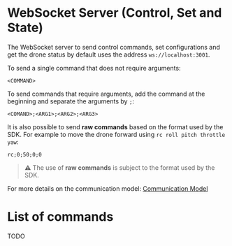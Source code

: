# WebSocket Server (Control, Set and State)

The WebSocket server to send control commands, set configurations and get the drone status by default uses the address `ws://localhost:3001`.

To send a single command that does not require arguments:
```
<COMMAND>
```

To send commands that require arguments, add the command at the beginning and separate the arguments by `;`:
```
<COMAND>;<ARG1>;<ARG2>;<ARG3>
```

It is also possible to send **raw commands** based on the format used by the SDK. For example to move the drone forward using `rc roll pitch throttle yaw`:
```
rc;0;50;0;0
```

> ⚠️ The use of **raw commands** is subject to the format used by the SDK.

For more details on the communication model: [Communication Model](docs/communication.md)

# List of commands

TODO